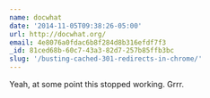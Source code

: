 ```yaml
---
name: docwhat
date: '2014-11-05T09:38:26-05:00'
url: http://docwhat.org/
email: 4e8076a0fdac6b8f284d8b316efdf7f3
_id: 81ced68b-60c7-43a3-82d7-257b85ffb3bc
slug: '/busting-cached-301-redirects-in-chrome/'
---
```


Yeah, at some point this stopped working. Grrr.
